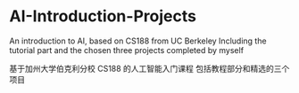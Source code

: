 # AI-Introduction-Projects
An introduction to AI, based on CS188 from UC Berkeley
Including the tutorial part and the chosen three projects completed by myself

基于加州大学伯克利分校 CS188 的人工智能入门课程
包括教程部分和精选的三个项目
